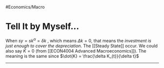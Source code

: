 
#Economics/Macro  

# Tell It by Myself...

When $sy=sk^\alpha = \delta k$ , which means $\Delta k= 0$, that means the *investment is just enough to cover the depreciation*. The [[Steady State]] occur. We could also say $\dot{K} =0$ (from [[ECON4004 Advanced Macroeconomics]]). The meaning is the same since $\dot{K} = \frac{\delta K_{t}}{\delta t}$

---


